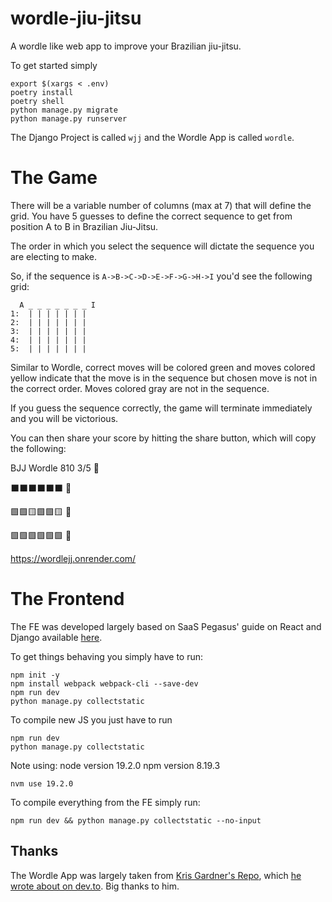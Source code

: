 # wordle-jiu-jitsu
A wordle like web app to improve your Brazilian jiu-jitsu.

To get started simply
```
export $(xargs < .env)
poetry install
poetry shell
python manage.py migrate
python manage.py runserver
```

The Django Project is called `wjj` and the Wordle App
is called `wordle`.


# The Game

There will be a variable number of columns (max at 7) that will define the grid.
You have 5 guesses to define the correct sequence to get from position A to B 
in Brazilian Jiu-Jitsu.

The order in which you select the sequence will dictate the sequence you are
electing to make.

So, if the sequence is `A->B->C->D->E->F->G->H->I` you'd see the following grid:

```
  A _ _ _ _ _ _ _ I
1:  | | | | | | |
2:  | | | | | | |
3:  | | | | | | |
4:  | | | | | | |
5:  | | | | | | |
```

Similar to Wordle, correct moves will be colored green and moves colored yellow
indicate that the move is in the sequence but chosen move is not in the correct 
order. Moves colored gray are not in the sequence.

If you guess the sequence correctly, the game will terminate immediately and you 
will be victorious.

You can then share your score by hitting the share button, which will copy the 
following:

BJJ Wordle 810 3/5 🤙

⬛⬛⬛⬛⬛⬛ 👊

🟩🟩🟨🟩🟩🟨 🤞

🟩🟩🟩🟩🟩🟩 🤝

https://wordlejj.onrender.com/


# The Frontend
The FE was developed largely based on SaaS Pegasus' guide on React and Django
available [here](https://www.saaspegasus.com/guides/modern-javascript-for-django-developers/).

To get things behaving you simply have to run:
```
npm init -y
npm install webpack webpack-cli --save-dev
npm run dev
python manage.py collectstatic
```
To compile new JS you just have to run
```
npm run dev
python manage.py collectstatic
```
Note using:
node version 19.2.0
npm version 8.19.3
```
nvm use 19.2.0
```

To compile everything from the FE simply run: 
```
npm run dev && python manage.py collectstatic --no-input
```

## Thanks

The Wordle App was largely taken from [Kris Gardner's Repo](https://github.com/krisgardiner/wordle), 
which [he wrote about on dev.to](https://dev.to/krisgardiner/build-wordle-in-react-1hkb). Big thanks to him.
